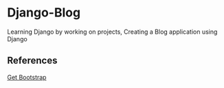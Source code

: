 # Django-Blog
Learning Django by working on projects, Creating a Blog application using Django

## References
[Get Bootstrap](https://getbootstrap.com/docs/4.0/getting-started/introduction/#starter-template)